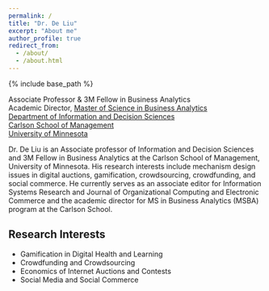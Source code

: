 ```yaml
---
permalink: /
title: "Dr. De Liu"
excerpt: "About me"
author_profile: true
redirect_from: 
  - /about/
  - /about.html
---
```


{% include base_path %}

Associate Professor & 3M Fellow in Business Analytics  
Academic Director, [Master of Science in Business Analytics](https://carlsonschool.umn.edu/degrees/master-science-in-business-analytics)  
[Department of Information and Decision Sciences](https://carlsonschool.umn.edu/departments/information-decision-sciences-department)  
[Carlson School of Management](http://carlsonschool.umn.edu/)   
[University of Minnesota](https://twin-cities.umn.edu/)  

Dr. De Liu is an Associate professor of Information and Decision Sciences and 3M Fellow in Business Analytics at the Carlson School of Management, University of Minnesota. His research interests include mechanism design issues in digital auctions, gamification, crowdsourcing, crowdfunding, and social commerce. He currently serves as an associate editor for Information Systems Research and Journal of Organizational Computing and Electronic Commerce and the academic director for MS in Business Analytics (MSBA) program at the Carlson School.

## Research Interests

- Gamification in Digital Health and Learning
- Crowdfunding and Crowdsourcing
- Economics of Internet Auctions and Contests
- Social Media and Social Commerce